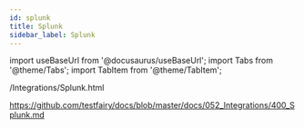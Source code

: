 ```yaml
---
id: splunk
title: Splunk
sidebar_label: Splunk
---
```


import useBaseUrl from '@docusaurus/useBaseUrl';
import Tabs from '@theme/Tabs';
import TabItem from '@theme/TabItem';

/Integrations/Splunk.html

https://github.com/testfairy/docs/blob/master/docs/052_Integrations/400_Splunk.md